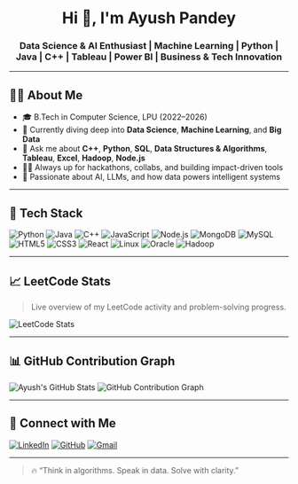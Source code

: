 <h1 align="center">Hi 👋, I'm Ayush Pandey</h1>
<h3 align="center">Data Science & AI Enthusiast | Machine Learning | Python | Java | C++ | Tableau | Power BI | Business & Tech Innovation</h3>

---

## 🧑‍💻 About Me

- 🎓 B.Tech in Computer Science, LPU (2022–2026)
- 🌱 Currently diving deep into **Data Science**, **Machine Learning**, and **Big Data**
- 💬 Ask me about **C++**, **Python**, **SQL**, **Data Structures & Algorithms**, **Tableau**, **Excel**, **Hadoop**, **Node.js**
- 👨‍💻 Always up for hackathons, collabs, and building impact-driven tools
- 🧠 Passionate about AI, LLMs, and how data powers intelligent systems

---

## 🧠 Tech Stack

![Python](https://img.shields.io/badge/Python-%2314354C.svg?style=flat-square&logo=python&logoColor=white)
![Java](https://img.shields.io/badge/Java-%23ED8B00.svg?style=flat-square&logo=java&logoColor=white)
![C++](https://img.shields.io/badge/C++-%2300599C.svg?style=flat-square&logo=c%2B%2B&logoColor=white)
![JavaScript](https://img.shields.io/badge/JavaScript-%23323330.svg?style=flat-square&logo=javascript&logoColor=%23F7DF1E)
![Node.js](https://img.shields.io/badge/Node.js-%2343853D.svg?style=flat-square&logo=node.js&logoColor=white)
![MongoDB](https://img.shields.io/badge/MongoDB-%2347A248.svg?style=flat-square&logo=mongodb&logoColor=white)
![MySQL](https://img.shields.io/badge/MySQL-%2300f.svg?style=flat-square&logo=mysql&logoColor=white)
![HTML5](https://img.shields.io/badge/HTML5-%23E34F26.svg?style=flat-square&logo=html5&logoColor=white)
![CSS3](https://img.shields.io/badge/CSS3-%231572B6.svg?style=flat-square&logo=css3&logoColor=white)
![React](https://img.shields.io/badge/React-%2320232a.svg?style=flat-square&logo=react&logoColor=%2361DAFB)
![Linux](https://img.shields.io/badge/Linux-%23000000.svg?style=flat-square&logo=linux&logoColor=white)
![Oracle](https://img.shields.io/badge/Oracle-%23F80000.svg?style=flat-square&logo=oracle&logoColor=white)
![Hadoop](https://img.shields.io/badge/Hadoop-%23FFCA28.svg?style=flat-square&logo=apachehadoop&logoColor=black)

---

## 📈 LeetCode Stats

> Live overview of my LeetCode activity and problem-solving progress.

![LeetCode Stats](https://leetcard.jacoblin.cool/ayushp5?theme=dark&font=baloo&ext=activity)

---

## 📊 GitHub Contribution Graph

![Ayush's GitHub Stats](https://github-readme-streak-stats.herokuapp.com/?user=ayushp05&theme=tokyonight&hide_border=true)
![GitHub Contribution Graph](https://github-readme-activity-graph.vercel.app/graph?username=ayushp05&theme=tokyo-night&hide_border=true)

---

## 🔗 Connect with Me

[![LinkedIn](https://img.shields.io/badge/LinkedIn-blue?style=flat-square&logo=linkedin&logoColor=white)](https://www.linkedin.com/in/ayushp05/)
[![GitHub](https://img.shields.io/badge/GitHub-%2312100E.svg?style=flat-square&logo=github&logoColor=white)](https://github.com/ayushp05)
[![Gmail](https://img.shields.io/badge/Gmail-D14836?style=flat-square&logo=gmail&logoColor=white)](mailto:info.ayushp@gmail.com)

---

> 🔥 “Think in algorithms. Speak in data. Solve with clarity.”

